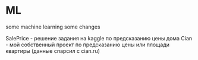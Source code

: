# ML
some machine learning some changes

SalePrice - решение задания на kaggle по предсказанию цены дома
Cian - мой собственный проект по предсказанию цены или площади квартиры (данные спарсил с cian.ru)
